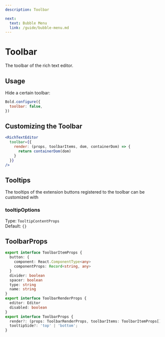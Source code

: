 ```yaml
---
description: Toolbar

next:
  text: Bubble Menu
  link: /guide/bubble-menu.md
---
```


# Toolbar

The toolbar of the rich text editor.

## Usage

Hide a certain toolbar:

```js
Bold.configure({
  toolbar: false,
})
```

## Customizing the Toolbar

```jsx
<RichTextEditor
  toolbar={{
    render: (props, toolbarItems, dom, containerDom) => {
      return containerDom(dom)
    }
  }}
/>
```

## Tooltips

The tooltips of the extension buttons registered to the toolbar can be customized with

### tooltipOptions 

Type: `TooltipContentProps`\
Default: `{}`

## ToolbarProps

```ts
export interface ToolbarItemProps {
  button: {
    component: React.ComponentType<any>
    componentProps: Record<string, any>
  }
  divider: boolean
  spacer: boolean
  type: string
  name: string
}
export interface ToolbarRenderProps {
  editor: Editor
  disabled: boolean
}
export interface ToolbarProps {
  render?: (props: ToolbarRenderProps, toolbarItems: ToolbarItemProps[], dom: JSX.Element[], containerDom: (innerContent: React.ReactNode) => React.ReactNode) => React.ReactNode
  tooltipSide?: 'top' | 'bottom';
}
```
